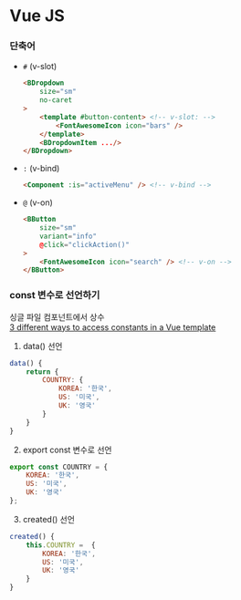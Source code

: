 # Vue JS

### 단축어
* `#` (v-slot)
    ```html
    <BDropdown
        size="sm"
        no-caret
    >
        <template #button-content> <!-- v-slot: -->
            <FontAwesomeIcon icon="bars" />
        </template>
        <BDropdownItem .../>
    </BDropdown>
    ```
* `:` (v-bind)
    ```html
    <Component :is="activeMenu" /> <!-- v-bind -->
    ```
* `@` (v-on)
    ```html
    <BButton
        size="sm"
        variant="info"
        @click="clickAction()"
    >
        <FontAwesomeIcon icon="search" /> <!-- v-on -->
    </BButton>
    ```

### const 변수로 선언하기
싱글 파일 컴포넌트에서 상수  
[3 different ways to access constants in a Vue template](https://coderethinked.com/3-different-ways-to-access-constants-in-a-vue-template/)
1. data() 선언
```javascript
data() {
    return {
        COUNTRY: {
            KOREA: '한국',
            US: '미국',
            UK: '영국'
        }
    }
}
```
2. export const 변수로 선언
```javascript
export const COUNTRY = {
    KOREA: '한국',
    US: '미국',
    UK: '영국'
};
```
3. created() 선언
```javascript
created() {
    this.COUNTRY =  {
        KOREA: '한국',
        US: '미국',
        UK: '영국'
    }
}
```
